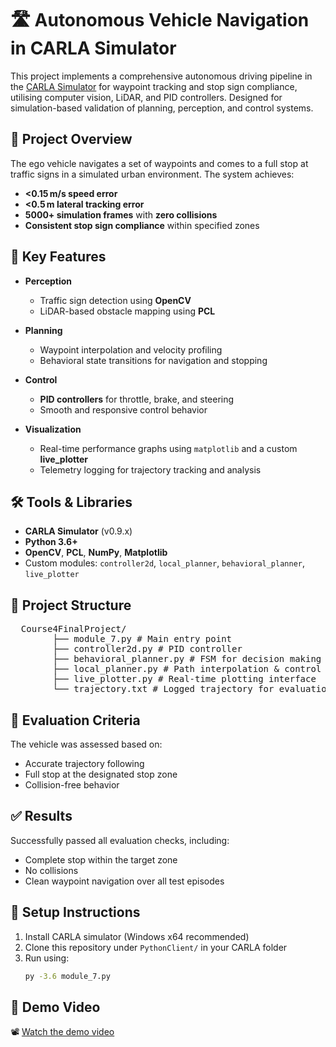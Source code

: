 # 🛣️ Autonomous Vehicle Navigation in CARLA Simulator

This project implements a comprehensive autonomous driving pipeline in the [CARLA Simulator](https://carla.org/) for waypoint tracking and stop sign compliance, utilising computer vision, LiDAR, and PID controllers. Designed for simulation-based validation of planning, perception, and control systems.

## 🚗 Project Overview

The ego vehicle navigates a set of waypoints and comes to a full stop at traffic signs in a simulated urban environment. The system achieves:

- **<0.15 m/s speed error**
- **<0.5 m lateral tracking error**
- **5000+ simulation frames** with **zero collisions**
- **Consistent stop sign compliance** within specified zones

## 🧠 Key Features

- **Perception**  
  - Traffic sign detection using **OpenCV**  
  - LiDAR-based obstacle mapping using **PCL**

- **Planning**  
  - Waypoint interpolation and velocity profiling  
  - Behavioral state transitions for navigation and stopping

- **Control**  
  - **PID controllers** for throttle, brake, and steering  
  - Smooth and responsive control behavior

- **Visualization**  
  - Real-time performance graphs using `matplotlib` and a custom **live_plotter**  
  - Telemetry logging for trajectory tracking and analysis

## 🛠️ Tools & Libraries

- **CARLA Simulator** (v0.9.x)
- **Python 3.6+**
- **OpenCV**, **PCL**, **NumPy**, **Matplotlib**
- Custom modules: `controller2d`, `local_planner`, `behavioral_planner`, `live_plotter`

## 📁 Project Structure

<pre>  Course4FinalProject/ 
        ├── module_7.py # Main entry point 
        ├── controller2d.py # PID controller
        ├── behavioral_planner.py # FSM for decision making 
        ├── local_planner.py # Path interpolation & control point generation 
        ├── live_plotter.py # Real-time plotting interface 
        └── trajectory.txt # Logged trajectory for evaluation </pre>


## 🚦 Evaluation Criteria

The vehicle was assessed based on:
- Accurate trajectory following  
- Full stop at the designated stop zone  
- Collision-free behavior

## ✅ Results

Successfully passed all evaluation checks, including:
- Complete stop within the target zone  
- No collisions  
- Clean waypoint navigation over all test episodes

## 📌 Setup Instructions

1. Install CARLA simulator (Windows x64 recommended)  
2. Clone this repository under `PythonClient/` in your CARLA folder  
3. Run using:
   ```bash
   py -3.6 module_7.py

## 🎥 Demo Video

📽️ [Watch the demo video](https://drive.google.com/file/d/1RsIK81WRpiSUAICjSKXhhmo2GXR44nZw/view?usp=sharing)
